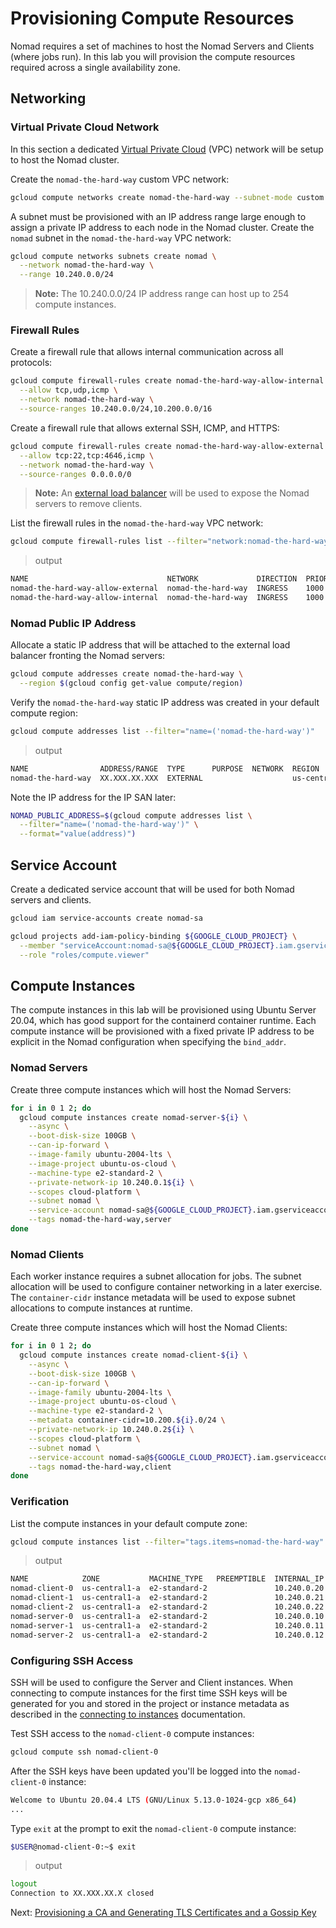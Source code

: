 # Provisioning Compute Resources
Nomad requires a set of machines to host the Nomad Servers and Clients (where jobs run). In this lab you will provision the compute resources required across a single availability zone.

## Networking
### Virtual Private Cloud Network
In this section a dedicated [Virtual Private Cloud](https://cloud.google.com/vpc) (VPC) network will be setup to host the Nomad cluster.

Create the `nomad-the-hard-way` custom VPC network:
```bash
gcloud compute networks create nomad-the-hard-way --subnet-mode custom
```

A subnet must be provisioned with an IP address range large enough to assign a private IP address to each node in the Nomad cluster.
Create the `nomad` subnet in the `nomad-the-hard-way` VPC network:
```bash
gcloud compute networks subnets create nomad \
  --network nomad-the-hard-way \
  --range 10.240.0.0/24
```
> **Note:** The 10.240.0.0/24 IP address range can host up to 254 compute instances.

### Firewall Rules
Create a firewall rule that allows internal communication across all protocols:
```bash
gcloud compute firewall-rules create nomad-the-hard-way-allow-internal \
  --allow tcp,udp,icmp \
  --network nomad-the-hard-way \
  --source-ranges 10.240.0.0/24,10.200.0.0/16
```

Create a firewall rule that allows external SSH, ICMP, and HTTPS:
```bash
gcloud compute firewall-rules create nomad-the-hard-way-allow-external \
  --allow tcp:22,tcp:4646,icmp \
  --network nomad-the-hard-way \
  --source-ranges 0.0.0.0/0
```

> **Note:** An [external load balancer](https://cloud.google.com/load-balancing/docs/https) will be used to expose the Nomad servers to remove clients.

List the firewall rules in the `nomad-the-hard-way` VPC network:
```bash
gcloud compute firewall-rules list --filter="network:nomad-the-hard-way"
```

> output
```bash
NAME                               NETWORK             DIRECTION  PRIORITY  ALLOW                 DENY  DISABLED
nomad-the-hard-way-allow-external  nomad-the-hard-way  INGRESS    1000      tcp:22,tcp:4646,icmp        False
nomad-the-hard-way-allow-internal  nomad-the-hard-way  INGRESS    1000      tcp,udp,icmp                False
```

### Nomad Public IP Address
Allocate a static IP address that will be attached to the external load balancer fronting the Nomad servers:
```bash
gcloud compute addresses create nomad-the-hard-way \
  --region $(gcloud config get-value compute/region)
```

Verify the `nomad-the-hard-way` static IP address was created in your default compute region:
```bash
gcloud compute addresses list --filter="name=('nomad-the-hard-way')"
```

> output
```bash
NAME                ADDRESS/RANGE  TYPE      PURPOSE  NETWORK  REGION       SUBNET  STATUS
nomad-the-hard-way  XX.XXX.XX.XXX  EXTERNAL                    us-central1          RESERVED
```

Note the IP address for the IP SAN later:
```bash
NOMAD_PUBLIC_ADDRESS=$(gcloud compute addresses list \
  --filter="name=('nomad-the-hard-way')" \
  --format="value(address)")
```

## Service Account
Create a dedicated service account that will be used for both Nomad servers and clients.
```bash
gcloud iam service-accounts create nomad-sa

gcloud projects add-iam-policy-binding ${GOOGLE_CLOUD_PROJECT} \
  --member "serviceAccount:nomad-sa@${GOOGLE_CLOUD_PROJECT}.iam.gserviceaccount.com" \
  --role "roles/compute.viewer"
```

## Compute Instances
The compute instances in this lab will be provisioned using Ubuntu Server 20.04, which has good support for the containerd container runtime. Each compute instance will be provisioned with a fixed private IP address to be explicit in the Nomad configuration when specifying the `bind_addr`.

### Nomad Servers
Create three compute instances which will host the Nomad Servers:
```bash
for i in 0 1 2; do
  gcloud compute instances create nomad-server-${i} \
    --async \
    --boot-disk-size 100GB \
    --can-ip-forward \
    --image-family ubuntu-2004-lts \
    --image-project ubuntu-os-cloud \
    --machine-type e2-standard-2 \
    --private-network-ip 10.240.0.1${i} \
    --scopes cloud-platform \
    --subnet nomad \
    --service-account nomad-sa@${GOOGLE_CLOUD_PROJECT}.iam.gserviceaccount.com \
    --tags nomad-the-hard-way,server
done
```

### Nomad Clients
Each worker instance requires a subnet allocation for jobs. The subnet allocation will be used to configure container networking in a later exercise. The `container-cidr` instance metadata will be used to expose subnet allocations to compute instances at runtime.

Create three compute instances which will host the Nomad Clients:
```bash
for i in 0 1 2; do
  gcloud compute instances create nomad-client-${i} \
    --async \
    --boot-disk-size 100GB \
    --can-ip-forward \
    --image-family ubuntu-2004-lts \
    --image-project ubuntu-os-cloud \
    --machine-type e2-standard-2 \
    --metadata container-cidr=10.200.${i}.0/24 \
    --private-network-ip 10.240.0.2${i} \
    --scopes cloud-platform \
    --subnet nomad \
    --service-account nomad-sa@${GOOGLE_CLOUD_PROJECT}.iam.gserviceaccount.com \
    --tags nomad-the-hard-way,client
done
```

### Verification
List the compute instances in your default compute zone:
```bash
gcloud compute instances list --filter="tags.items=nomad-the-hard-way"
```

> output
```bash
NAME            ZONE           MACHINE_TYPE   PREEMPTIBLE  INTERNAL_IP  EXTERNAL_IP     STATUS
nomad-client-0  us-central1-a  e2-standard-2               10.240.0.20  XX.XXX.XX.X     RUNNING
nomad-client-1  us-central1-a  e2-standard-2               10.240.0.21  XX.XXX.X.XXX    RUNNING
nomad-client-2  us-central1-a  e2-standard-2               10.240.0.22  XX.XXX.XXX.XXX  RUNNING
nomad-server-0  us-central1-a  e2-standard-2               10.240.0.10  XX.XXX.XXX.XXX  RUNNING
nomad-server-1  us-central1-a  e2-standard-2               10.240.0.11  XX.XXX.XX.XXX   RUNNING
nomad-server-2  us-central1-a  e2-standard-2               10.240.0.12  XX.XXX.XXX.XXX  RUNNING
```

### Configuring SSH Access
SSH will be used to configure the Server and Client instances. When connecting to compute instances for the first time SSH keys will be generated for you and stored in the project or instance metadata as described in the [connecting to instances](https://cloud.google.com/compute/docs/instances/connecting-to-instance) documentation.

Test SSH access to the `nomad-client-0` compute instances:
```bash
gcloud compute ssh nomad-client-0
```

After the SSH keys have been updated you'll be logged into the `nomad-client-0` instance:
```bash
Welcome to Ubuntu 20.04.4 LTS (GNU/Linux 5.13.0-1024-gcp x86_64)
...
```

Type `exit` at the prompt to exit the `nomad-client-0` compute instance:
```bash
$USER@nomad-client-0:~$ exit
```

> output
```bash
logout
Connection to XX.XXX.XX.X closed
```

Next: [Provisioning a CA and Generating TLS Certificates and a Gossip Key](04-certificate-authority.md)